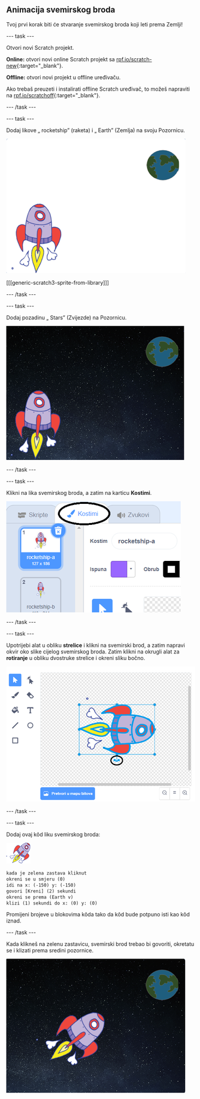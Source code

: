 ## Animacija svemirskog broda

Tvoj prvi korak biti će stvaranje svemirskog broda koji leti prema Zemlji!

\--- task \---

Otvori novi Scratch projekt.

**Online:** otvori novi online Scratch projekt sa [rpf.io/scratch-new](http://rpf.io/scratchon){:target="_blank"}.

**Offline:** otvori novi projekt u offline uređivaču.

Ako trebaš preuzeti i instalirati offline Scratch uređivač, to možeš napraviti na [rpf.io/scratchoff](http://rpf.io/scratchoff){:target="_blank"}.

\--- /task \---

\--- task \---

Dodaj likove „ rocketship” (raketa) i „ Earth” (Zemlja) na svoju Pozornicu.

![Likovi rakete i Zemlje](images/space-sprites.png)

[[[generic-scratch3-sprite-from-library]]]

\--- /task \---

\--- task \---

Dodaj pozadinu „ Stars” (Zvijezde) na Pozornicu.

![Svemirska pozadina](images/space-backdrop.png)

\--- /task \---

\--- task \---

Klikni na lika svemirskog broda, a zatim na karticu **Kostimi**.

![Kostim lika](images/space-costume.png)

\--- /task \---

\--- task \---

Upotrijebi alat u obliku **strelice** i klikni na svemirski brod, a zatim napravi okvir oko slike cijelog svemirskog broda. Zatim klikni na okrugli alat za **rotiranje** u obliku dvostruke strelice i okreni sliku bočno.

![Rotiranje kostima](images/space-rotate.png)

\--- /task \---

\--- task \---

Dodaj ovaj kôd liku svemirskog broda:

![Lik svemirskog broda](images/sprite-spaceship.png)

```blocks3
kada je zelena zastava kliknut
okreni se u smjeru (0)
idi na x: (-150) y: (-150)
govori [Kreni] (2) sekundi
okreni se prema (Earth v)
klizi (1) sekundi do x: (0) y: (0)
```

Promijeni brojeve u blokovima kôda tako da kôd bude potpuno isti kao kôd iznad.

\--- /task \---

Kada klikneš na zelenu zastavicu, svemirski brod trebao bi govoriti, okretatu se i klizati prema sredini pozornice.

![Testiranje animacije svemirskog broda](images/space-animate-stage.png)